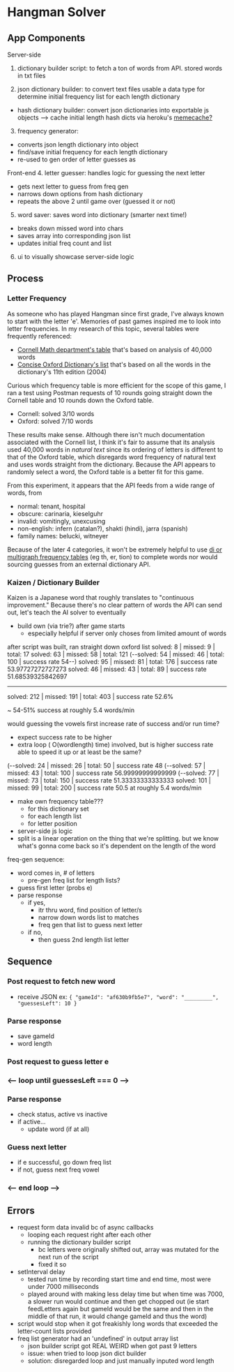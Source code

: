 # Hangman Solver

## App Components
Server-side

1. dictionary builder script: to fetch a ton of words from API. stored words in txt files

2. json dictionary builder: to convert text files usable a data type for determine initial frequency list for each length dictionary

 - hash dictionary builder: convert json dictionaries into exportable js objects --> cache initial length hash dicts via heroku's [memecache?](https://devcenter.heroku.com/articles/memcachier#node-js)

3. frequency generator:
  - converts json length dictionary into object
  - find/save initial frequency for each length dictionary
  - re-used to gen order of letter guesses as

Front-end
4. letter guesser: handles logic for guessing the next letter
  - gets next letter to guess from freq gen
  - narrows down options from hash dictionary
  - repeats the above 2 until game over (guessed it or not)

5. word saver: saves word into dictionary (smarter next time!)
  - breaks down missed word into chars
  - saves array into corresponding json list
  - updates initial freq count and list

6. ui to visually showcase server-side logic

## Process
### Letter Frequency
As someone who has played Hangman since first grade, I've always known to start with the letter 'e'. Memories of past games inspired me to look into letter frequencies. In my research of this topic, several tables were frequently referenced:
- [Cornell Math department's table](https://www.math.cornell.edu/~mec/2003-2004/cryptography/subs/frequencies.html) that's based on analysis of 40,000 words
- [Concise Oxford Dictionary's list](https://en.oxforddictionaries.com/explore/which-letters-are-used-most) that's based on all the words in the dictionary's 11th edition (2004)

Curious which frequency table is more efficient for the scope of this game, I ran a test using Postman requests of 10 rounds going straight down the Cornell table and 10 rounds down the Oxford table.
- Cornell: solved 3/10 words
- Oxford: solved 7/10 words

These results make sense. Although there isn't much documentation associated with the Cornell list, I think it's fair to assume that its analysis used 40,000 words in *natural text* since its ordering of letters is different to that of the Oxford table, which disregards word frequency of natural text and uses words straight from the dictionary. Because the API appears to randomly select a word, the Oxford table is a better fit for this game.

From this experiment, it appears that the API feeds from a wide range of words, from  
- normal: tenant, hospital
- obscure: carinaria, kieselguhr
- invalid: vomitingly, unexcusing
- non-english: infern (catalan?), shakti (hindi), jarra (spanish)
- family names: belucki, witneyer

Because of the later 4 categories, it won't be extremely helpful to use [di or multigraph frequency tables](https://www.math.cornell.edu/~mec/2003-2004/cryptography/subs/digraphs.html) (eg th, er, tion) to complete words nor would sourcing guesses from an external dictionary API.



### Kaizen / Dictionary Builder
Kaizen is a Japanese word that roughly translates to "continuous improvement." Because there's no clear pattern of words the API can send out, let's teach the AI solver to eventually
  - build own (via trie?) after game starts
    - especially helpful if server only choses from limited amount of words

after script was built, ran straight down oxford list
solved: 8 | missed: 9 | total: 17
solved: 63 | missed: 58 | total: 121
(--solved: 54 | missed: 46 | total: 100 | success rate 54--)
solved: 95 | missed: 81 | total: 176 | success rate 53.97727272727273
solved: 46 | missed: 43 | total: 89 | success rate 51.68539325842697
__________________________________________________________________
solved: 212 | missed: 191 | total: 403 | success rate 52.6%

~ 54-51% success at roughly 5.4 words/min

would guessing the vowels first increase rate of success and/or run time?
- expect success rate to be higher
- extra loop ( O(wordlength) time) involved, but is higher success rate able to speed it up or at least be the same?

(--solved: 24 | missed: 26 | total: 50 | success rate 48
(--solved: 57 | missed: 43 | total: 100 | success rate 56.99999999999999
(--solved: 77 | missed: 73 | total: 150 | success rate 51.33333333333333
solved: 101 | missed: 99 | total: 200 | success rate 50.5
at roughly 5.4 words/min

- make own frequency table???
  - for this dictionary set
  - for each length list
  - for letter position
- server-side js logic
- split is a linear operation on the thing that we're splitting. but we know what's gonna come back so it's dependent on the length of the word

freq-gen sequence:
- word comes in, # of letters
  - pre-gen freq list for length lists?
- guess first letter (probs e)
- parse response
  - if yes,
    - itr thru word, find position of letter/s
    - narrow down words list to matches
    - freq gen that list to guess next letter
  - if no,
    - then guess 2nd length list letter


## Sequence
### Post request to fetch new word
- receive JSON
ex:
`{
  "gameId": "af630b9fb5e7",
  "word": "_________",
  "guessesLeft": 10
}`

### Parse response
- save gameId
- word length

### Post request to guess letter e

### <-- loop until guessesLeft === 0 --> ###
### Parse response
- check status, active vs inactive
- if active...
  - update word (if at all)

### Guess next letter
- if e successful, go down freq list
- if not, guess next freq vowel

### <-- end loop --> ###

## Errors
- request form data invalid bc of async callbacks
  - looping each request right after each other
  - running the dictionary builder script
    - bc letters were originally shifted out, array was mutated for the next run of the script
    - fixed it so
- setInterval delay
  - tested run time by recording start time and end time, most were under 7000 milliseconds
  - played around with making less delay time but when time was 7000, a slower run would continue and then get chopped out (ie start feedLetters again but gameId would be the same and then in the middle of that run, it would change gameId and thus the word)
- script would stop when it got freakishly long words that exceeded the letter-count lists provided
- freq list generator had an 'undefined' in output array list 
  - json builder script got REAL WEIRD when got past 9 letters
  - issue: when tried to loop json dict builder
  - solution: disregarded loop and just manually inputed word length
